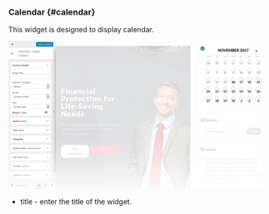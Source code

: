 ### Calendar {#calendar}

This widget is designed to display calendar.

![](/assets/8742014752import.png)

* title - enter the title of the widget.



